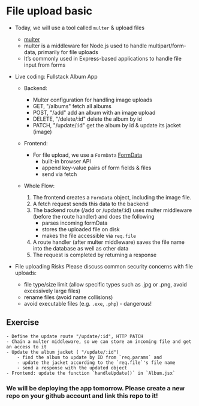 # File upload basic

 - Today, we will use a tool called `multer` & upload files
    - [multer](https://expressjs.com/en/resources/middleware/multer.html)
    - multer is a middleware for Node.js used to handle multipart/form-data, primarily for file uploads
    - It’s commonly used in Express-based applications to handle file input from forms


- Live coding: Fullstack Album App

    - Backend: 
        - Multer configuration for handling image uploads
        - GET, "/albums" fetch all albums
        - POST, "/add" add an album with an image upload
        - DELETE, "/delete/:id" delete the album by id
        - PATCH, "/update/:id" get the album by id & update its jacket (image)

    - Frontend:
        - For file upload, we use a `FormData`
          [FormData](https://developer.mozilla.org/en-US/docs/Web/API/FormData)
            - built-in browser API
            - append key-value pairs of form fields & files
            - send via fetch      

    - Whole Flow: 
        1. The frontend creates a `FormData` object, including the image file.
        2. A fetch request sends this data to the backend
        3. The backend route (/add or /update/:id) uses multer middleware (before the route handler) and does the following
            - parses incoming formData
            - stores the uploaded file on disk
            - makes the file accessible via `req.file` 
        4. A route handler (after multer middleware) saves the file name into the database as well as other data
        5. The request is completed by returning a response

- File uploading Risks 
    Please discuss common security concerns with file uploads:
     - file type/size limit (allow specific types such as .jpg or .png, avoid excessively large files)
     - rename files (avoid name collisions)
     - avoid executable files (e.g. `.exe`, `.php`) - dangerous!

## Exercise 
    - Define the update route "/update/:id", HTTP PATCH
    - Chain a multer middleware, so we can store an incoming file and get an access to it
    - Update the album jacket ( "/update/:id")
        - find the album to update by ID from `req.params` and
        - update the jacket according to the `req.file`'s file name
        - send a response with the updated object
    - Frontend: update the function `handleUpdate()` in `Album.jsx`

### We will be deploying the app tomorrow. Please create a new repo on your github account and link this repo to it! 